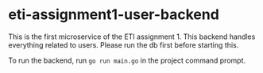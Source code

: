 # eti-assignment1-user-backend

This is the first microservice of the ETI assignment 1. This backend handles everything related to users. Please run the db first before starting this.

To run the backend, run `go run main.go` in the project command prompt.
